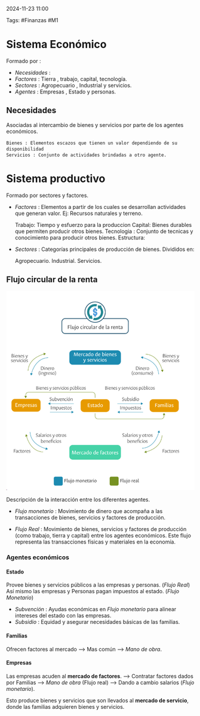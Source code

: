 2024-11-23 11:00

Tags: #Finanzas #M1

# Sistema Económico

Formado por :
* *Necesidades* :
* *Factores* : Tierra , trabajo, capital, tecnología.
* *Sectores* : Agropecuario , Industrial y servicios.
* *Agentes* : Empresas , Estado y personas.
## Necesidades 

Asociadas al intercambio de bienes y servicios por parte de los agentes económicos.

	Bienes : Elementos escazos que tienen un valor dependiendo de su disponibilidad
	Servicios : Conjunto de actividades brindadas a otro agente.

# Sistema productivo

Formado por sectores y factores. 
* *Factores* : Elementos a partir de los cuales se desarrollan actividades que generan valor.
Ej: Recursos naturales y terreno.

	 Trabajo: Tiempo y esfuerzo para la produccion
	 Capital: Bienes durables que permiten producir otros bienes. 
	 Tecnologia : Conjunto de tecnicas y conocimiento para producir otros bienes.
	 Estructura:

* *Sectores* : Categorías principales de producción de bienes.
Divididos en:

	Agropecuario.
	Industrial.
	Servicios.
## Flujo circular de la renta

![|400](Imagenes/F1.png)

Descripción de la interacción entre los diferentes agentes.

* *Flujo monetario* : Movimiento de dinero que acompaña a las transacciones de bienes, servicios y factores de producción.

* *Flujo Real* : Movimiento de bienes, servicios y factores de producción (como trabajo, tierra y capital) entre los agentes económicos. Este flujo representa las transacciones físicas y materiales en la economía.

### Agentes económicos
#### Estado
Provee bienes y servicios públicos a las empresas y personas. (_Flujo Real_)
Así mismo las empresas y Personas pagan impuestos al estado. (_Flujo Monetario_)

* *Subvención* : Ayudas económicas en _Flujo monetario_ para alinear intereses del estado con las empresas.
* _Subsidio_ : Equidad y asegurar necesidades básicas de las familias.

#### Familias
Ofrecen factores al mercado --> Mas común --> *Mano de obra*.
#### Empresas
Las empresas acuden al **mercado de factores**. --> Contratar factores dados por Familias --> _Mano de obra_ (Flujo real) --> Dando a cambio salarios (_Flujo monetario_).

Esto produce bienes y servicios que son llevados al **mercado de servicio**, donde las familias adquieren bienes y servicios.

